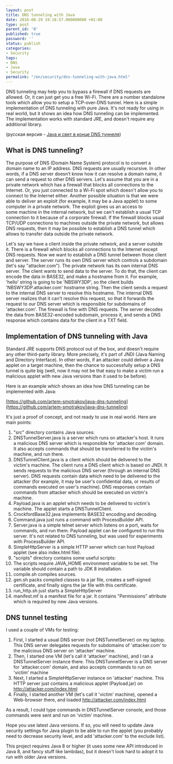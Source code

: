 ```yaml
---
layout: post
title: DNS tunneling with Java
date: 2016-08-29 19:18:57.000000000 +01:00
type: post
parent_id: '0'
published: true
password: ''
status: publish
categories:
- Security
tags:
- DNS
- Java
- Security
permalink: "/en/security/dns-tunneling-with-java.html"
---
```

DNS tunneling may help you to bypass a firewall if DNS requests are allowed. Or, it can just get you a free Wi-Fi. There are a number&nbsp;standalone tools which allow you to setup a TCP-over-DNS tunnel.&nbsp;Here is a simple implementation of DNS tunneling with pure Java. It's not ready for using in real world, but it shows an idea how DNS tunneling can be implemented. The implementation works with standard JRE, and doesn't require any additional library.

(русская версия -&nbsp;[Java и свет в конце DNS туннеля](http://blog.gypsyengineer.com/fun-ru/dns-tunneling-with-java-ru.html))



## What is DNS tunneling?

The purpose of DNS (Domain Name System) protocol is to convert a domain name to an IP address. DNS requests&nbsp;are usually recursive. In other words, if a DNS server doesn’t know how it can resolve&nbsp;a domain name, it can&nbsp;send a request to other DNS servers. Let's assume that you are in a private network which has&nbsp;a firewall that blocks all connections to the Internet. Or, you just connected to a&nbsp;Wi-Fi spot&nbsp;which doesn't allow you to connect to the Internet either. Another possible situation is that we&nbsp;were able to deliver an exploit (for example, it may be a Java applet) to some computer in a private network. The exploit gives us an access to some&nbsp;machine in the internal network, but we can't establish a usual TCP connection to it because of a corporate firewall. If the&nbsp;firewall blocks usual TCP/UDP connections to machines outside the private network, but allows DNS requests, then it may be possible to establish a DNS tunnel which allows to transfer data outside the private network.

Let's say we have a client inside the private network, and a server outside it. There is a firewall which blocks all connections to the Internet except DNS requests. Now we want to establish a DNS tunnel between those client and server. The server runs its own DNS server which controls a subdomain (let's say "attacker.com"). The private network has its own internal DNS server. The client wants to send data to the server. To do that,&nbsp;the client can encode the data in BASE32, and make a hostname from it. For example, 'hello' string is going to be 'NBSWY3DP', so the client builds 'NBSWY3DP.attacker.com' hostname string. Then the client&nbsp;sends a request to the internal&nbsp;DNS server to resolve this hostname. The internal DNS server&nbsp;realizes that it can't resolve this request, so that it forwards the request to our DNS server which is responsible for subdomains of 'attacker.com'. The firewall is fine with&nbsp;DNS requests. The server decodes the data from BASE32-encoded subdomain, process it, and sends a DNS response which contains data for the client in a TXT field.

## Implementation of DNS tunneling with Java

Standard JRE supports DNS protocol out of the box, and doesn't require any other third-party library. More precisely, it's part of JNDI (Java Naming and Directory Interface). In other words, if an attacker could deliver a Java applet on a target machine, then the chance&nbsp;to successfully setup&nbsp;a DNS tunnel is quite big (well, now it may not be that easy to make a victim run a malicious applet with new Java versions than it used to be before).

Here is an example which shows an idea how DNS tunneling can be implemented with Java:

[https://github.com/artem-smotrakov/java-dns-tunneling](https://github.com/artem-smotrakov/java-dns-tunneling)

It's just a proof of concept, and not ready to use in real world.&nbsp;Here are main points:

1. "src" directory contains Java sources:
  1. DNSTunnelServer.java is a server which runs&nbsp;on attacker's host. It runs a malicious DNS server which is responsible for&nbsp;'attacker.com' domain. It also accepts commands that should be transferred to the victim's machine, and run there.
  2. DNSTunnelClient.java is a client which should be delivered to the victim's machine. The client runs a DNS client which is based on JNDI. It sends requests to the malicious&nbsp;DNS server (through an internal DNS server). DNS requests contain data which need to be delivered to the attacker (for example, it may be user's confidential data, or results of commands executed on user's machine). DNS responses contain commands from attacker which should be executed on victim's machine.
  3. Payload.java is an applet which needs to be delivered to victim's machine. The applet starts a&nbsp;DNSTunnelClient.
  4. CrockfordBase32.java implements BASE32 encoding and decoding.
  5. Command.java&nbsp;just&nbsp;runs a command with ProcessBuilder API.
  6. Server.java is a simple telnet server which listens on a port, waits for commands, and run them. Payload applet can be configured to run this server. It's not related to DNS tunneling, but was used for experiments with ProcessBuilder API.
  7. SimpleHttpServer is a simple HTTP server which can host Payload applet (see also index.html file).
2. "scripts" directory contains some useful scripts:
  1. The scripts require JAVA\_HOME environment variable to be set. The variable should contain a path to JDK 8 installation.
  2. compile.sh compiles sources.
  3. gen.sh packs&nbsp;compiled classes to a jar file, creates a self-signed certificate, and finally signs the jar file with this certificate.
  4. run\_http.sh just starts a&nbsp;SimpleHttpServer
3. manifest.mf is a manifest file for a jar. It contains "Permissions" attribute which is required by new Java versions.

## DNS tunnel testing

I used a couple of VMs for testing:

1. First, I started a usual DNS server&nbsp;(not&nbsp;DNSTunnelServer) on my laptop. This DNS server delegates requests for subdomains of 'attacker.com' to the malicious DNS server on 'attacker' machine.
2. Then, I started one VM (let's call it 'attacker' machine), and I ran a DNSTunnelServer instance there. This DNSTunnelServer is a DNS server for 'attacker.com' domain, and also accepts commands to run on 'victim'&nbsp;machine
3. Next, I started&nbsp;a&nbsp;SimpleHttpServer instance on&nbsp;'attacker' machine. This HTTP server just&nbsp;contains&nbsp;a malicious applet (Payload.jar) on http://attacker.com/index.html
4. Finally, I started another VM (let's call it 'victim' machine), opened a Web-browser there, and loaded http://attacker.com/index.html

As a result, I could type&nbsp;commands in DNSTunnelServer console, and those commands were sent and run on 'victim' machine.

Hope you use latest Java versions. If so, you will need to update Java security settings for Java plugin to be able to run the applet (you probably need to decrease security level, and add 'attacker.com' to the exclude list).

This project requires Java 8 or higher (it uses some new API introduced in Java 8, and fancy stuff like lambdas), but it doesn't look hard to&nbsp;adopt it to run with older Java versions.

